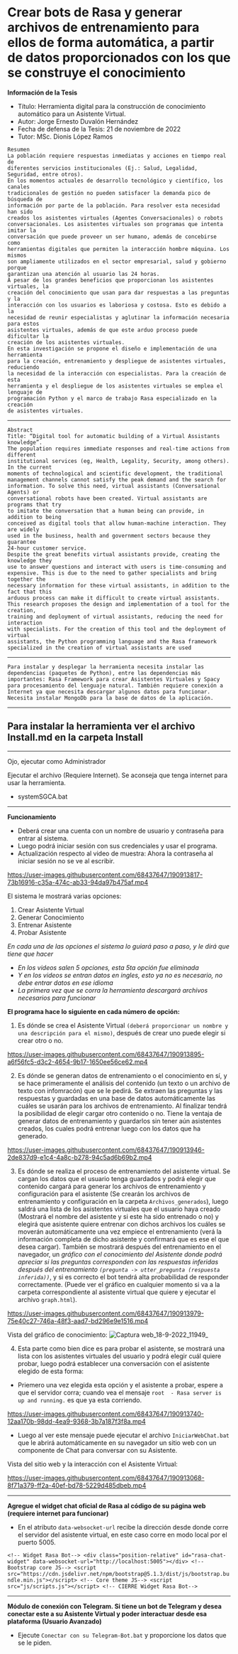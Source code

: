 # Crear bots de Rasa y generar archivos de entrenamiento para ellos de forma automática, a partir de datos proporcionados con los que se construye el conocimiento

**Información de la Tesis**

- Título: Herramienta digital para la construcción de conocimiento automático para un Asistente Virtual.
- Autor: Jorge Ernesto Duvalón Hernández
- Fecha de defensa de la Tesis: 21 de noviembre de 2022
- Tutor: MSc. Dionis López Ramos

```
Resumen
La población requiere respuestas inmediatas y acciones en tiempo real de 
diferentes servicios institucionales (Ej.: Salud, Legalidad, Seguridad, entre otros).
En los momentos actuales de desarrollo tecnológico y científico, los canales 
tradicionales de gestión no pueden satisfacer la demanda pico de búsqueda de 
información por parte de la población. Para resolver esta necesidad han sido 
creados los asistentes virtuales (Agentes Conversacionales) o robots 
conversacionales. Los asistentes virtuales son programas que intenta imitar la 
conversación que puede proveer un ser humano, además de concebirse como 
herramientas digitales que permiten la interacción hombre máquina. Los mismos 
son ampliamente utilizados en el sector empresarial, salud y gobierno porque 
garantizan una atención al usuario las 24 horas. 
A pesar de los grandes beneficios que proporcionan los asistentes virtuales, la 
creación del conocimiento que usan para dar respuestas a las preguntas y la 
interacción con los usuarios es laboriosa y costosa. Esto es debido a la 
necesidad de reunir especialistas y aglutinar la información necesaria para estos 
asistentes virtuales, además de que este arduo proceso puede dificultar la 
creación de los asistentes virtuales. 
En esta investigación se propone el diseño e implementación de una herramienta 
para la creación, entrenamiento y despliegue de asistentes virtuales, reduciendo 
la necesidad de la interacción con especialistas. Para la creación de esta 
herramienta y el despliegue de los asistentes virtuales se emplea el lenguaje de 
programación Python y el marco de trabajo Rasa especializado en la creación 
de asistentes virtuales.
```
---
```
Abstract
Title: “Digital tool for automatic building of a Virtual Assistants knowledge”.
The population requires immediate responses and real-time actions from different 
institutional services (eg, Health, Legality, Security, among others). In the current 
moments of technological and scientific development, the traditional 
management channels cannot satisfy the peak demand and the search for 
information. To solve this need, virtual assistants (Conversational Agents) or 
conversational robots have been created. Virtual assistants are programs that try 
to imitate the conversation that a human being can provide, in addition to being 
conceived as digital tools that allow human-machine interaction. They are widely 
used in the business, health and government sectors because they guarantee 
24-hour customer service. 
Despite the great benefits virtual assistants provide, creating the knowledge they 
use to answer questions and interact with users is time-consuming and 
expensive. This is due to the need to gather specialists and bring together the 
necessary information for these virtual assistants, in addition to the fact that this 
arduous process can make it difficult to create virtual assistants. 
This research proposes the design and implementation of a tool for the creation, 
training and deployment of virtual assistants, reducing the need for interaction 
with specialists. For the creation of this tool and the deployment of virtual 
assistants, the Python programming language and the Rasa framework 
specialized in the creation of virtual assistants are used
```
---
```
Para instalar y desplegar la herramienta necesita instalar las dependencias (paquetes de Python), entre las dependencias más importantes: Rasa Framework para crear Asistentes Virtuales y Spacy para procesamiento del lenguaje natural. También requiere conexión a Internet ya que necesita descargar algunos datos para funcionar. Necesita instalar MongoDb para la base de datos de la aplicación.
```
---
**Para instalar la herramienta ver el archivo Install.md en la carpeta Install**
---
---
  Ojo, ejecutar como Administrador

  Ejecutar el archivo (Requiere Internet). Se aconseja que tenga internet para usar la herramienta.

- systemSGCA.bat

---

**Funcionamiento**

- Deberá crear una cuenta con un nombre de usuario y contraseña para entrar al sistema.
- Luego podrá iniciar sesión con sus credenciales y usar el programa.
- Actualización respecto al video de muestra: Ahora la contraseña al iniciar sesión no se ve al escribir.


https://user-images.githubusercontent.com/68437647/190913817-73b16916-c35a-474c-ab33-94da97b475af.mp4



El sistema le mostrará varias opciones:
   1. Crear Asistente Virtual
   2. Generar Conocimiento
   3. Entrenar Asistente
   4. Probar Asistente

 *En cada una de las opciones el sistema lo guiará paso a paso, y le dirá que tiene que hacer*
 - *En los videos salen 5 opciones, esta 5ta opción fue eliminada*
 - *Y en los videos se entran datos en ingles, esto ya no es necesario, no debe entrar datos en ese idioma*
 - *La primera vez que se corra la herramienta descargará archivos necesarios para funcionar*

  **El programa hace lo siguiente en cada número de opción:**

  1. Es dónde se crea el Asistente Virtual `(deberá proporcionar un nombre y una descripción para el mismo)`, después de crear uno puede elegir si crear otro o no.

https://user-images.githubusercontent.com/68437647/190913895-a6f56fc5-d3c2-4654-9b17-1650ee56ce62.mp4


  2. Es dónde se generan datos de entrenamiento o el conocimiento en sí, y se hace primeramente el análisis del contenido (un texto o un archivo de texto con infomracón) que se le pedirá. Se extraen las preguntas y las respuestas y guardadas en una base de datos automáticamente las cuáles se usarán para los archivos de entrenamiento. Al finalizar tendrá la posibilidad de elegir cargar otro contenido o no. Tiene la ventaja de generar datos de entrenamiento y guardarlos sin tener aún asistentes creados, los cuales podrá entrenar luego con los datos que ha generado.
  

https://user-images.githubusercontent.com/68437647/190913946-2de837d9-e1c4-4a8c-b278-94c5ad6b69b2.mp4


  3. Es dónde se realiza el proceso de entrenamiento del asistente virtual. Se cargan los datos que el usuario tenga guardados y podrá elegir que contenido cargará para generar los archivos de entrenamiento y configuración para el asistente (Se crearán los archivos de entrenamiento y configuración en la carpeta `Archivos_generados`), luego saldrá una lista de los asistentes virtuales que el usuario haya creado (Mostrará el nombre del asistente y si este ha sido entrenado o no) y elegirá que asistente quiere entrenar con dichos archivos los cuáles se moverán automáticamente una vez empiece el entrenamiento (verá la información completa de dicho asistente y confirmará que es ese el que desea cargar). También se mostrará después del entrenamiento en el navegador, un *gráfico con el conocimiento del Asistente donde podrá apreciar si las preguntas corresponden con las respuestas inferidas después del entrenamiento `(pregunta -> utter_pregunta (respuesta inferida))`*, y si es correcto el bot tendrá alta probabilidad de responder correctamente. (Puede ver el gráfico en cualquier momento si va a la carpeta correspondiente al asistente virtual que quiere y ejecutar el archivo `graph.html`).
  

https://user-images.githubusercontent.com/68437647/190913979-75e40c27-746a-48f3-aad7-bd296e9e1516.mp4


Vista del gráfico de conocimiento:
![Captura web_18-9-2022_11949_](https://user-images.githubusercontent.com/68437647/190914156-090a760f-c34c-4f0a-8c4c-85bd02e1ae0a.jpeg)

  4. Esta parte como bien dice es para probar el asistente, se mostrará una lista con los asistentes virtuales del usuario y podrá elegir cuál quiere probar, luego podrá establecer una conversación con el asistente elegido de esta forma:

- Priemero una vez elegida esta opción y el asistente a probar, espere a que el servidor corra; cuando vea el mensaje `root  - Rasa server is up and running.` es que ya esta corriendo.


https://user-images.githubusercontent.com/68437647/190913740-12aa170b-98dd-4ea9-9368-3b7a187f3f8a.mp4



- Luego al ver este mensaje puede ejecutar el archivo `IniciarWebChat.bat` que le abrirá automáticamente en su navegador un sitio web con un componente de Chat para conversar con su Asistente.

Vista del sitio web y la interacción con el Asistente Virtual:


https://user-images.githubusercontent.com/68437647/190913068-8f71a379-ff2a-40ef-bd78-5229d485dbeb.mp4

---
**Agregue el widget chat oficial de Rasa al código de su página web (requiere internet para funcionar)**
- En el atributo `data-websocket-url` recibe la dirección desde donde corre el servidor del asistente virtual, en este caso corre en modo local por el puerto 5005.

`<!-- Widget Rasa Bot-->
    <div class="position-relative" id="rasa-chat-widget" data-websocket-url="http://localhost:5005"></div>
    <!-- Bootstrap core JS-->
    <script src="https://cdn.jsdelivr.net/npm/bootstrap@5.1.3/dist/js/bootstrap.bundle.min.js"></script>
    <!-- Core theme JS-->
    <script src="js/scripts.js"></script>
    <!-- CIERRE Widget Rasa Bot-->`

---
**Módulo de conexión con Telegram. Si tiene un bot de Telegram y desea conectar este a su Asistente Virtual y poder interactuar desde esa plataforma (Usuario Avanzado)**

- Ejecute `Conectar con su Telegram-Bot.bat` y proporcione los datos que se le piden.

